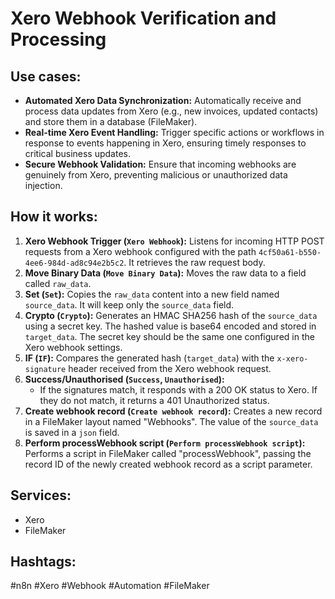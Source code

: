# Xero Webhook Verification and Processing

## Use cases:

- **Automated Xero Data Synchronization:** Automatically receive and process data updates from Xero (e.g., new invoices, updated contacts) and store them in a database (FileMaker).
- **Real-time Xero Event Handling:** Trigger specific actions or workflows in response to events happening in Xero, ensuring timely responses to critical business updates.
- **Secure Webhook Validation:**  Ensure that incoming webhooks are genuinely from Xero, preventing malicious or unauthorized data injection.

## How it works:

1.  **Xero Webhook Trigger (`Xero Webhook`):** Listens for incoming HTTP POST requests from a Xero webhook configured with the path `4cf50a61-b550-4ee6-984d-ad8c94e2b5c2`.  It retrieves the raw request body.
2.  **Move Binary Data (`Move Binary Data`):** Moves the raw data to a field called `raw_data`.
3.  **Set (`Set`):** Copies the `raw_data` content into a new field named `source_data`. It will keep only the `source_data` field.
4.  **Crypto (`Crypto`):** Generates an HMAC SHA256 hash of the `source_data` using a secret key. The hashed value is base64 encoded and stored in `target_data`.  The secret key should be the same one configured in the Xero webhook settings.
5.  **IF (`IF`):** Compares the generated hash (`target_data`) with the `x-xero-signature` header received from the Xero webhook request.
6.  **Success/Unauthorised (`Success`, `Unauthorised`):**
    *   If the signatures match, it responds with a 200 OK status to Xero. If they do not match, it returns a 401 Unauthorized status.
7.  **Create webhook record (`Create webhook record`):** Creates a new record in a FileMaker layout named "Webhooks". The value of the `source_data` is saved in a `json` field.
8.  **Perform processWebhook script (`Perform processWebhook script`):** Performs a script in FileMaker called "processWebhook", passing the record ID of the newly created webhook record as a script parameter.

## Services:

*   Xero
*   FileMaker

## Hashtags:

#n8n #Xero #Webhook #Automation #FileMaker
